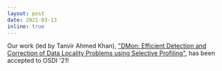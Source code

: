 ```yaml
---
layout: post
date: 2021-03-13
inline: true
---
```


<!-- A simple inline announcement. -->
<!-- A simple inline announcement with Markdown emoji! :sparkles: :smile: -->

Our work (led by Tanvir Ahmed Khan), ["DMon: Efficient Detection and Correction of Data Locality Problems using Selective Profiling"](/publications/), has been accepted to OSDI '21!

